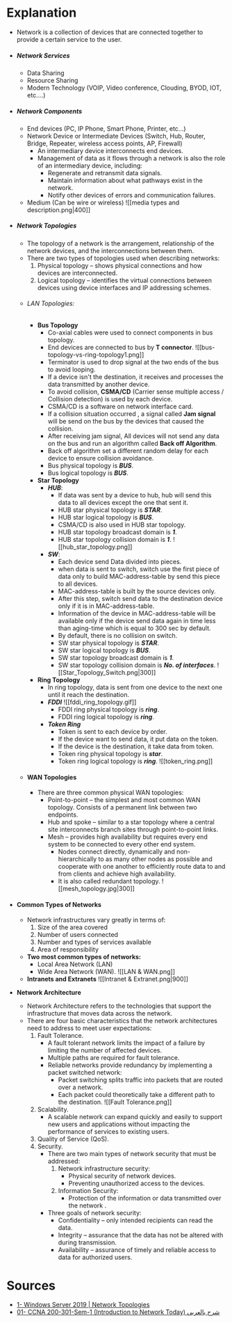 # Explanation 
- Network is a collection of devices that are connected together to provide a certain service to the user.
- ##### Network Services
	- Data Sharing
	- Resource Sharing
	- Modern Technology (VOIP, Video conference, Clouding, BYOD, IOT, etc....)
- ##### Network Components
	- End devices (PC, IP Phone, Smart Phone, Printer, etc...)
	- Network Device or Intermediate Devices (Switch, Hub, Router, Bridge, Repeater, wireless access points, AP, Firewall)
		- An intermediary device interconnects end devices.
		- Management of data as it flows through a network is also the role of an intermediary device, including:
			- Regenerate and retransmit data signals.
			- Maintain information about what pathways exist in the network.
			- Notify other devices of errors and communication failures.
	- Medium (Can be wire or wireless)
		 ![[media types and description.png|400]]
- ##### Network Topologies
	- The topology of a network is the arrangement, relationship of the network devices, and the interconnections between them.
	- There are two types of topologies used when describing networks:
		1. Physical topology – shows physical connections and how devices are interconnected.
		2. Logical topology – identifies the virtual connections between devices using device interfaces and IP addressing schemes.
	+ ###### LAN Topologies:
		- **Bus Topology**
			- Co-axial cables were used to connect components in bus topology.
			- End devices are connected to bus by **T connector**.
			 ![[bus-topology-vs-ring-topology1.png]]
			- Terminator is used to drop signal at the two ends of the bus to avoid looping.
			- If a device isn't the destination, it receives and processes the data transmitted by another device.
			- To avoid collision, **CSMA/CD** (Carrier sense multiple access / Collision detection) is used by each device.
			- CSMA/CD is a software on network interface card.
			- If a collision situation occurred , a signal called **Jam signal** will be send on the bus by the devices that caused the collision.
			- After receiving jam signal, All devices will not send any data on the bus and run an algorithm called **Back off Algorithm**.
			- Back off algorithm set a different random delay for each device to ensure collision avoidance.
			- Bus physical topology is **_BUS_**.
			- Bus logical topology is **_BUS_**.
		- **Star Topology**
			- **_HUB_**:
				- If data was sent by a device to hub, hub will send this data to all devices except the one that sent it.
				- HUB star physical topology is **_STAR_**.
				- HUB star logical topology is **_BUS_**.
				- CSMA/CD is also used in HUB star topology.
				- HUB star topology broadcast domain is **_1_**.
				- HUB star topology collision domain is **_1_**.
				 ![[hub_star_topology.png]]
			- **_SW_**:
				- Each device send Data divided into pieces.
				- when data is sent to switch, switch use the first piece of data only to build MAC-address-table by send this piece to all devices.
				- MAC-address-table is built by the source devices only.
				- After this step, switch send data to the destination device only if it is in MAC-address-table.
				- Information of the device in MAC-address-table will be available only if the device send data again in time less than aging-time which is equal to 300 sec by default. 
				- By default, there is no collision on switch.
				- SW star physical topology is **_STAR_**.
				- SW star logical topology is **_BUS_**.
				- SW star topology broadcast domain is **_1_**.
				- SW star topology collision domain is **_No. of interfaces_**.
				 ![[Star_Topology_Switch.png|300]]
		- **Ring Topology**
			- In ring topology, data is sent from one device to the next one until it reach the destination.
			- **_FDDI_**
				 ![[fddi_ring_topology.gif]]
				- FDDI ring physical topology is **_ring_**.
				- FDDI ring logical topology is **_ring_**.
			- **_Token Ring_**
				- Token is sent to each device by order. 
				- If the device want to send data, it put data on the token.
				- If the device is the destination, it take data from token.
				- Token ring physical topology is **_star_**.
				- Token ring logical topology is **_ring_**.
				 ![[token_ring.png]]
			
	- #### WAN Topologies
		+ There are three common physical WAN topologies:
			+ Point-to-point – the simplest and most common WAN topology. Consists of a permanent link between two endpoints.
			+ Hub and spoke – similar to a star topology where a central site interconnects branch sites through point-to-point links.
			+ Mesh – provides high availability but requires every end system to be connected to every other end system.
				+ Nodes connect directly, dynamically and non-hierarchically to as many other nodes as possible and cooperate with one another to efficiently route data to and from clients and achieve high availability.
				- It is also called redundant topology.
				 ![[mesh_topology.jpg|300]]
- #### Common Types of Networks
	- Network infrastructures vary greatly in terms of:
		1. Size of the area covered
		2. Number of users connected
		3. Number and types of services available
		4. Area of responsibility
	- **Two most common types of networks:**
		- Local Area Network (LAN)
		- Wide Area Network (WAN).
	 ![[LAN & WAN.png]]
	- **Intranets and Extranets**
		 ![[Intranet & Extranet.png|900]]
- **Network Architecture**
	- Network Architecture refers to the technologies that support the infrastructure that moves data across the network.
	- There are four basic characteristics that the network architectures need to address to meet user expectations:
		1. Fault Tolerance.
			- A fault tolerant network limits the impact of a failure by limiting the number of affected devices. 
			- Multiple paths are required for fault tolerance.
			- Reliable networks provide redundancy by implementing a packet switched network:
				- Packet switching splits traffic into packets that are routed over a network.
				- Each packet could theoretically take a different path to the destination.
			 ![[Fault Tolerance.png]]
		2. Scalability.
			- A scalable network can expand quickly and easily to support new users and applications without impacting the performance of services to existing users.
		3. Quality of Service (QoS). 
		4. Security.
			- There are two main types of network security that must be addressed:
				1. Network infrastructure security:
					-  Physical security of network devices.
					- Preventing unauthorized access to the devices.
				2. Information Security:
					- Protection of the information or data transmitted over the network .
			- Three goals of network security:
				- Confidentiality – only intended recipients can read the data.
				- Integrity – assurance that the data has not be altered with during transmission.
				- Availability – assurance of timely and reliable access to data for authorized users.
# Sources
- [1- Windows Server 2019 | Network Topologies](https://www.youtube.com/watch?v=LULwpR-UCKE&list=PLped9VG7STA9vZFYwVIIbnSdfu8gKUpm2&index=3)
- [01- CCNA 200-301-Sem-1 (Introduction to Network Today) شرح بالعربى](https://www.youtube.com/watch?v=L_ynA1b8lk4&list=PLyDiLBk6tDH48IAmjAfH8OhrIeTSf23id&index=3)
